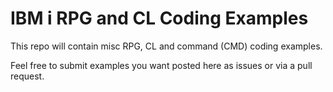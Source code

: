 # IBM i RPG and CL Coding Examples
This repo will contain misc RPG, CL and command (CMD) coding examples.

Feel free to submit examples you want posted here as issues or via a pull request.
